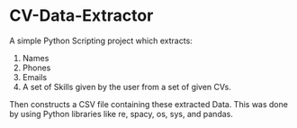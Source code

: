 # CV-Data-Extractor
A simple Python Scripting project which extracts:
1) Names
2) Phones
3) Emails
4) A set of Skills given by the user from a set of given CVs.
   
Then constructs a CSV file containing these extracted Data.
This was done by using Python libraries like re, spacy, os, sys, and pandas.
